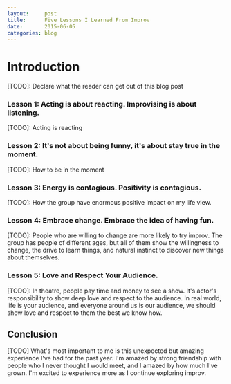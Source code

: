 ```yaml
---
layout:     post
title:      Five Lessons I Learned From Improv
date:       2015-06-05
categories: blog
---
```


# Introduction
[TODO]: Declare what the reader can get out of this blog post

### Lesson 1: Acting is about reacting. Improvising is about listening.

[TODO]: Acting is reacting

### Lesson 2: It's not about being funny, it's about stay true in the moment.

[TODO]: How to be in the moment

### Lesson 3: Energy is contagious. Positivity is contagious.

[TODO]: How the group have enormous positive impact on my life view.

### Lesson 4: Embrace change. Embrace the idea of having fun.

[TODO]: People who are willing to change are more likely to try improv. The group has people of different ages, but all of them show the willingness to change, the drive to learn things, and natural instinct to discover new things about themselves.

### Lesson 5: Love and Respect Your Audience.

[TODO]: In theatre, people pay time and money to see a show. It's actor's responsibility to show deep love and respect to the audience. In real world, life is your audience, and everyone around us is our audience, we should show love and respect to them the best we know how.

## Conclusion

[TODO] What's most important to me is this unexpected but amazing experience I've had for the past year. I'm amazed by strong friendship with people who I never thought I would meet, and I amazed by how much I've grown. I'm excited to experience more as I continue exploring improv.
